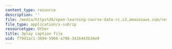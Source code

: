 ```yaml
---
content_type: resource
description: ''
file: /media/https%3A/open-learning-course-data-rc.s3.amazonaws.com/res-18-009-learn-differential-equations-up-close-with-gilbert-strang-and-cleve-moler-fall-2015/f79d1ac136945966a7863416443b34e9_FATUw506mE.vtt
file_type: application/x-subrip
resourcetype: Other
title: 3play caption file
uid: f79d1ac1-3694-5966-a786-3416443b34e9
---
```

